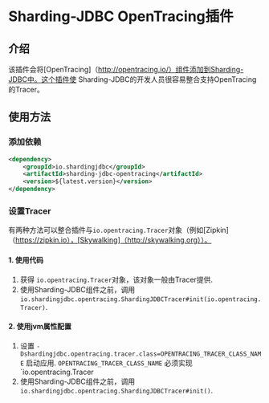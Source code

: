 # Sharding-JDBC OpenTracing插件

## 介绍

该插件会将[OpenTracing]（http://opentracing.io/）组件添加到Sharding-JDBC中。这个插件使
Sharding-JDBC的开发人员很容易整合支持OpenTracing的Tracer。

## 使用方法

### 添加依赖

```xml
<dependency>
    <groupId>io.shardingjdbc</groupId>
    <artifactId>sharding-jdbc-opentracing</artifactId>
    <version>${latest.version}</version>
</dependency>
```

### 设置Tracer

有两种方法可以整合插件与`io.opentracing.Tracer`对象（例如[Zipkin]（https://zipkin.io），[Skywalking]（http://skywalking.org））。

#### 1. 使用代码

 1. 获得 `io.opentracing.Tracer`对象，该对象一般由Tracer提供.
 1. 使用Sharding-JDBC组件之前，调用 `io.shardingjdbc.opentracing.ShardingJDBCTracer#init(io.opentracing.Tracer)`.

#### 2. 使用jvm属性配置

 1. 设置 `-Dshardingjdbc.opentracing.tracer.class=OPENTRACING_TRACER_CLASS_NAME` 启动应用. `OPENTRACING_TRACER_CLASS_NAME` 必须实现
`io.opentracing.Tracer
 1. 使用Sharding-JDBC组件之前，调用 `io.shardingjdbc.opentracing.ShardingJDBCTracer#init()`.